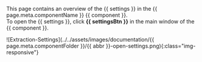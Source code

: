 This page contains an overview of the {{ settings }} in the {{ page.meta.componentName }} {{ component }}.<br>
To open the {{ settings }}, click **{{ settingsBtn }}** in the main window of the {{ component }}. 

![Extraction-Settings](../../assets/images/documentation/{{ page.meta.componentFolder }}/{{ abbr }}-open-settings.png){:class="img-responsive"}


